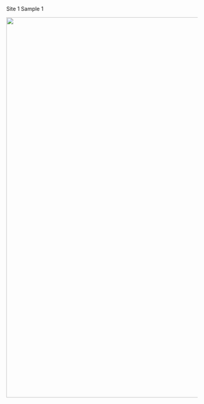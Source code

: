 Site 1 Sample 1

<img src="https://github.com/LeBoldus-Lab/clade3P/blob/main/misc/figs/PIPELINE.png" width="1000" height="1000">




